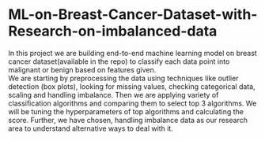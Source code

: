 # ML-on-Breast-Cancer-Dataset-with-Research-on-imbalanced-data

In this project we are building end-to-end machine learning model on breast cancer dataset(available in the repo) to
classify each data point into malignant or benign based on features given. <br>
We are starting by preprocessing the data using techniques like outlier detection (box plots), looking for missing values, checking categorical data,
scaling and handling imbalance. Then we are applying variety of classification algorithms and comparing them
to select top 3 algorithms. We will be tuning the hyperparameters of top algorithms and calculating the score.
Further, we have chosen, handling imbalance data as our research area to understand alternative ways to deal
with it.
